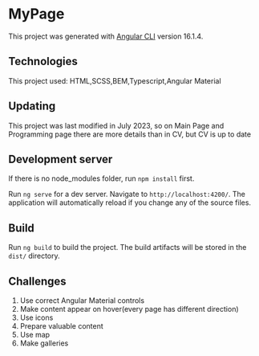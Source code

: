 # MyPage
This project was generated with [Angular CLI](https://github.com/angular/angular-cli) version 16.1.4.

## Technologies

This project used: HTML,SCSS,BEM,Typescript,Angular Material

## Updating

This project was last modified in July 2023, so on Main Page and Programming page there are more details than in CV, but CV is up to date

## Development server

If there is no node_modules folder, run `npm install` first.

Run `ng serve` for a dev server. Navigate to `http://localhost:4200/`. The application will automatically reload if you change any of the source files.

## Build

Run `ng build` to build the project. The build artifacts will be stored in the `dist/` directory.

## Challenges

1. Use correct Angular Material controls
2. Make content appear on hover(every page has different direction)
3. Use icons
4. Prepare valuable content
5. Use map
6. Make galleries
